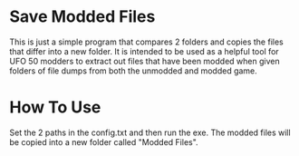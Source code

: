 # Save Modded Files
This is just a simple program that compares 2 folders and copies the files that differ into a new folder. It is intended to be used as a helpful tool for UFO 50 modders to extract out files that have been modded when given folders of file dumps from both the unmodded and modded game.

# How To Use
Set the 2 paths in the config.txt and then run the exe. The modded files will be copied into a new folder called "Modded Files".
